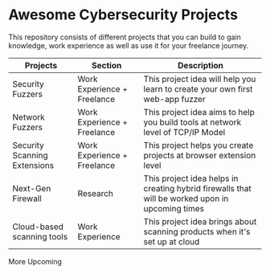 # Awesome Cybersecurity Projects
This repository consists of different projects that you can build to gain knowledge, work experience as well as use it for your freelance journey. 

| Projects | Section | Description |
|-----------|-----|-----------|
| Security Fuzzers | Work Experience + Freelance | This project idea will help you learn to create your own first web-app fuzzer |
| Network Fuzzers | Work Experience + Freelance | This project idea aims to help you build tools at network level of TCP/IP Model |
| Security Scanning Extensions | Work Experience + Freelance | This project helps you create projects at browser extension level |
| Next-Gen Firewall | Research | This project idea helps in creating hybrid firewalls that will be worked upon in upcoming times |
| Cloud-based scanning tools | Work Experience | This project idea brings about scanning products when it's set up at cloud |

More Upcoming
